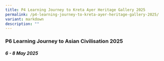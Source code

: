 ```yaml
---
title: P4 Learning Journey to Kreta Ayer Heritage Gallery 2025
permalink: /p4-learning-journey-to-kreta-ayer-heritage-gallery-2025/
variant: markdown
description: ""
---
```

### **P6 Learning Journey to Asian Civilisation 2025**

##### 6 - 8 May 2025